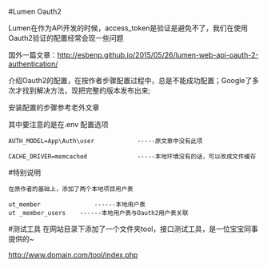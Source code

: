 #Lumen Oauth2

Lumen在作为API开发的时候，access_token是验证是避免不了，我们在使用Oauth2验证的配置经常会现一些问题

国外一篇文章：http://esbenp.github.io/2015/05/26/lumen-web-api-oauth-2-authentication/

介绍Oauth2的配置，在按作者步骤配置过程中，总是不能成功配置；Google了多次才找到解决方法，现把完整的版本发布出来;

安装配置的步骤参考老外文章

其中要注意的是在.env 配置选项

	AUTH_MODEL=App\Auth\user			-----原文章中没有此项
	
	CACHE_DRIVER=memcached				-----本地环境没有的话，可以改成文件缓存
	

#特别说明

	在原作者的基础上，添加了两个本地项目用户表
	
	ut_member				------本地用户表
	ut _member_users	------本地用户表与Oauth2用户表关联
	
#测试工具
在网站目录下添加了一个文件夹tool，接口测试工具，是一位宝宝同事提供的~

http://www.domain.com/tool/index.php
		